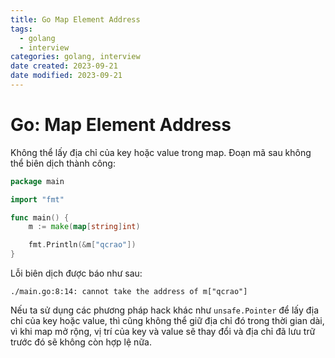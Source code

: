 ```yaml
---
title: Go Map Element Address
tags:
  - golang
  - interview
categories: golang, interview
date created: 2023-09-21
date modified: 2023-09-21
---
```


# Go: Map Element Address

Không thể lấy địa chỉ của key hoặc value trong map. Đoạn mã sau không thể biên dịch thành công:

```go
package main

import "fmt"

func main() {
	m := make(map[string]int)

	fmt.Println(&m["qcrao"])
}
```

Lỗi biên dịch được báo như sau:

```shell
./main.go:8:14: cannot take the address of m["qcrao"]
```

Nếu ta sử dụng các phương pháp hack khác như `unsafe.Pointer` để lấy địa chỉ của key hoặc value, thì cũng không thể giữ địa chỉ đó trong thời gian dài, vì khi map mở rộng, vị trí của key và value sẽ thay đổi và địa chỉ đã lưu trữ trước đó sẽ không còn hợp lệ nữa.
